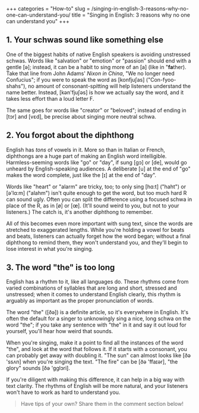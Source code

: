+++
categories = "How-to"
slug = /singing-in-english-3-reasons-why-no-one-can-understand-you/
title = "Singing in English: 3 reasons why no one can understand you"
+++

## 1. Your schwas sound like something else

One of the biggest habits of native English speakers is avoiding unstressed schwas. Words like "salvation" or "emotion" or "passion" should end with a gentle [ə]; instead, it can be a habit to sing more of an [a] (like in "**fa**ther). Take that line from John Adams' *Nixon in China*, "We no longer need Confucius"; if you were to speak the word as [konfjuʃas] ("Con-fyoo-shahs"), no amount of consonant-spitting will help listeners understand the name better. Instead, [kən'fjuʃəs] is how we actually say the word, and it takes less effort than a loud letter F. 

The same goes for words like "creator" or "beloved"; instead of ending in [tɔr] and [vɛd], be precise about singing more neutral schwa.

## 2. You forgot about the diphthong

English has *tons* of vowels in it. More so than in Italian or French, diphthongs are a huge part of making an English word intelligible. Harmless-seeming words like "go" or "day", if sung [gɔ] or [de], would go unheard by English-speaking audiences. A deliberate [u] at the end of "go" makes the word complete, just like the [ɪ] at the end of "day".

Words like "heart" or "alarm" are tricky, too; to only sing [hɑ:t] ("haht") or [ə'lɑ:m] ("alahm") isn't quite enough to get the word, but too much hard R can sound ugly. Often you can split the difference using a focused schwa in place of the R, as in [ø] or [œ]. (It'll sound weird to you, but not to your listeners.) The catch is, it's another diphthong to remember.

All of this becomes even more important with sung text, since the words are stretched to exaggerated lengths. While you're holding a vowel for beats and beats, listeners can actually forget how the word began; without a final diphthong to remind them, they won't understand you, and they'll begin to lose interest in what you're singing.

## 3. The word "the" is too long

English has a rhythm to it, like all languages do. These rhythms come from varied combinations of syllables that are long and short, stressed and unstressed; when it comes to understand English clearly, this rhythm is arguably as important as the proper pronunciation of words.

The word "the" ([ðə]) is a definite article, so it's everywhere in English. It's often the default for a singer to unknowingly sing a nice, long schwa on the word "the"; if you take any sentence with "the" in it and say it out loud for yourself, you'll hear how weird that sounds. 

When you're singing, make it a point to find all the instances of the word "the", and look at the word that follows it. If it starts with a consonant, you can probably get away with doubling it. "The sun" can almost looks like [ðə 'ssʌn] when you're singing the text. "The fire" can be [ðə 'ffaɪər], "the glory" sounds [ðə 'gglɔri]. 

If you're diligent with making this difference, it can help in a big way with text clarity. The rhythms of English will be more natural, and your listeners won't have to work as hard to understand you.

>Have tips of your own? Share them in the comment section below!
